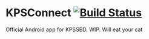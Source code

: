# KPSConnect [![Build Status](https://travis-ci.com/MSF-Jarvis/KPSConnect.svg?token=dnVikpBRSKRrjegDxFgm&branch=master-new)](https://travis-ci.com/MSF-Jarvis/KPSConnect)

Official Android app for KPSSBD. WIP. Will eat your cat
